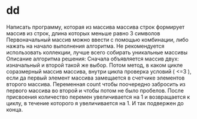 # dd
Написать программу, которая из массива массива строк формирует массив из строк, длина которых меньше равно 3 символов
 Первоначальный массив можно ввести с помощью комбинации, либо нажать на начало выполнения алгоритма. 
 Не рекомендуется использовать коллекции, лучше всего собирать уникальные массивы
 Описание алгоритма решения:
 Сначала объявляется массив двух: изначальный и второй такой же выбор. Потом метод, в каком цикле соразмерный массив массива, внутри цикла проверка условий ( <=3 ), если да первый элемент массива замещается в счетчике элементов второго массива. 
 Переменная count чтобы поочередно забросить из первого массива во второй и чтобы потом не было пробелов. После присвоения количество перемен увеличивается на 1 и возвращается к циклу, 
 в течение которого я увеличивается на 1.
 И так подвержен до конца.
